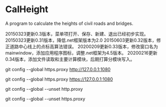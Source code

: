 # CalHeight
A program to calculate the heights of civil roads and bridges.

20150323更新0.3版本，菜单项打开、保存、新建、退出已经初步实现。
20150323更新0.31版本，降低.net框架版本为2.0
20150603更新0.32版本，修正道路中心线上的点标高算法错误。
20200209更新0.33版本，修改窗口名为mainwindow，添加应用程序图标，调整.net框架为4.5版本。
20200216更新0.34版本，添加文件读取和主要计算模块，后期打算分模块写入。

git config --global https.proxy http://127.0.0.1:1080

git config --global https.proxy https://127.0.0.1:1080

git config --global --unset http.proxy

git config --global --unset https.proxy
